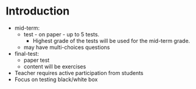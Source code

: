 # Introduction

- mid-term: 
  - test - on paper - up to 5 tests.
    - Highest grade of the tests will be used for the mid-term grade.
  - may have multi-choices questions
- final-test:
  - paper test
  - content will be exercises
- Teacher requires active participation from students
- Focus on testing black/white box
